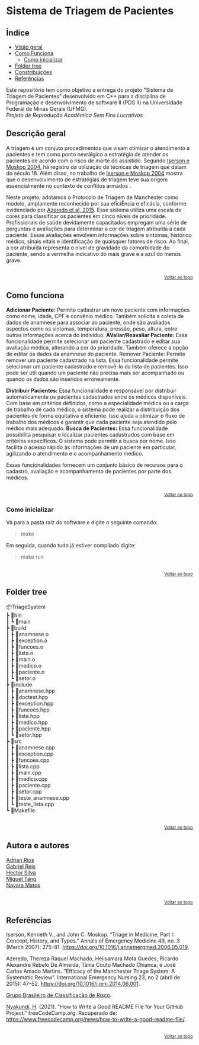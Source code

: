 
# Sistema de Triagem de Pacientes

## Índice

- [Visão geral](#descrição-geral)
- [Como Funciona](#como-funciona)
    - [Como inicializar](#como-inicializar)
- [Folder tree](#folder-tree)
- [Constribuições](#autora-e-autores)
- [Referências](#referências)

Este repositório tem como objetivo a entrega do projeto "Sistema de Triagem de Pacientes" desenvolvido em C++ para a disciplina de Programação e desenvolvimento de software II (PDS II) na Universidade Federal de Minas Gerais (UFMG).<br>
*Projeto de Reprodução Acadêmica Sem Fins Lucrativos*

## Descrição geral

A triagem é um conjuto procedimentos que visam otimizar o atendimento a pacientes e tem como ponto nevrálgico a estratégia de atender os pacientes de  acordo com o risco de morte do assistido. Segundo [Iserson e Moskop 2004](https://doi.org/10.1016/j.annemergmed.2006.05.019), há registro da utilização de técnicas de triagem que datam do século 18. Além disso, no trabalho de [Iserson e Moskop 2004](https://doi.org/10.1016/j.annemergmed.2006.05.019) mostra que o desenvolvimento de estratégias de triagem teve sua origem essencialmente no contexto de conflitos armados    . 

Neste projeto, adotamos o Protocolo de Triagem de Manchester como modelo, amplamente reconhecido por sua eficiÊncia e eficácia, conforme evidenciado por [Azeredo et al, 2015](https://doi.org/10.1016/j.ienj.2014.06.001). Esse sistema utiliza uma escala de cores para classificar os pacientes em cinco níveis de prioridade. Profissionais de saúde devidamente capacitados empregam uma série de perguntas e avaliações para determinar a cor de triagem atribuída a cada paciente. Essas avaliações envolvem informações sobre sintomas, histórico médico, sinais vitais e identificação de quaisquer fatores de risco. Ao final, a cor atribuída representa o nível de gravidade da comorbidade do paciente, sendo a vermelha indicativo do mais grave e a azul do menos grave.

<div style= "text-align: right;"><br><sub><a href="#sistema-de-triagem-de-pacientes">Voltar ao topo</a></sub><br>
</div>

## Como funciona

<b>Adicionar Paciente:</b> Permite cadastrar um novo paciente com informações como nome, idade, CPF e convênio médico. Também solicita a coleta de dados de anamnese para associar ao paciente, onde são avaliados aspectos como os sintomas, temperatura, pressão, peso, altura, entre outras informações acerca do indivíduo.
<b>AValiar/Reavaliar Paciente:</b> Essa funcionalidade permite selecionar um paciente cadastrado e editar sua avaliação médica, alterando a cor da prioridade. Também oferece a opção de editar os dados da anamnese do paciente.
Remover Paciente: Permite remover um paciente cadastrado na lista. Essa funcionalidade permite selecionar um paciente cadastrado e removê-lo da lista de pacientes. Isso pode ser útil quando um paciente não precisa mais ser acompanhado ou quando os dados são inseridos erroneamente.

<b>Distribuir Pacientes:</b> Essa funcionalidade é responsável por distribuir automaticamente os pacientes cadastrados entre os médicos disponíveis. Com base em critérios definidos, como a especialidade médica ou a carga de trabalho de cada médico, o sistema pode realizar a distribuição dos pacientes de forma equitativa e eficiente. Isso ajuda a otimizar o fluxo de trabalho dos médicos e garantir que cada paciente seja atendido pelo médico mais adequado.
<b>Busca de Pacientes:</b> Essa funcionalidade possibilita pesquisar e localizar pacientes cadastrados com base em critérios específicos. O sistema pode permitir a busca por nome. Isso facilita o acesso rápido às informações de um paciente em particular, agilizando o atendimento e o acompanhamento médico.

Essas funcionalidades fornecem um conjunto básico de recursos para o cadastro, avaliação e acompanhamento de pacientes por parte dos médicos.

<div style= "text-align: right;"><br><sub><a href="#sistema-de-triagem-de-pacientes">Voltar ao topo</a></sub><br>
</div>

### Como inicializar
Vá para a pasta raíz do software e digite o seguinte comando: <br>

> make

Em seguida, quando tudo já estiver compilado digite:

> make run


<div style= "text-align: right;"><br><sub><a href="#sistema-de-triagem-de-pacientes">Voltar ao topo</a></sub><br>
</div>

## Folder tree

📦TriageSystem<br>
 ┣ 📂bin<br>
 ┃ ┗ 📜main<br>
 ┣ 📂build<br>
 ┃ ┣ 📜anamnese.o<br>
 ┃ ┣ 📜exception.o<br>
 ┃ ┣ 📜funcoes.o<br>
 ┃ ┣ 📜lista.o<br>
 ┃ ┣ 📜main.o<br>
 ┃ ┣ 📜medico.o<br>
 ┃ ┣ 📜paciente.o<br>
 ┃ ┗ 📜setor.o<br>
 ┣ 📂include<br>
 ┃ ┣ 📜anamnese.hpp<br>
 ┃ ┣ 📜doctest.hpp<br>
 ┃ ┣ 📜exception.hpp<br>
 ┃ ┣ 📜funcoes.hpp<br>
 ┃ ┣ 📜lista.hpp<br>
 ┃ ┣ 📜medico.hpp<br>
 ┃ ┣ 📜paciente.hpp<br>
 ┃ ┗ 📜setor.hpp<br>
 ┣ 📂src<br>
 ┃ ┣ 📜anamnese.cpp<br>
 ┃ ┣ 📜exception.cpp<br>
 ┃ ┣ 📜funcoes.cpp<br>
 ┃ ┣ 📜lista.cpp<br>
 ┃ ┣ 📜main.cpp<br>
 ┃ ┣ 📜medico.cpp<br>
 ┃ ┣ 📜paciente.cpp<br>
 ┃ ┣ 📜setor.cpp<br>
 ┃ ┣ 📜teste_anamnese.cpp<br>
 ┃ ┗ 📜teste_lista.cpp<br>
 ┗ 📜Makefile<br>

<div style= "text-align: right;"><br><sub><a href="#sistema-de-triagem-de-pacientes">Voltar ao topo</a></sub><br>
</div> 

## Autora e autores

[Adrian Rios](https://github.com/adrian-rios) <br>
[Gabriel Reis](https://github.com/gabriel-hrp) <br>
[Hector Silva](https://github.com/hectorrobertoufmg) <br>
[Miguel Tang](https://github.com/Mtangjr) <br>
[Nayara Matos](https://github.com/nayaramatos) <br>

<div style= "text-align: right;"><br><sub><a href="#sistema-de-triagem-de-pacientes">Voltar ao topo</a></sub><br>
</div>

## Referências


Iserson, Kenneth V., and John C. Moskop. “Triage in Medicine, Part I: Concept, History, and Types.” Annals of Emergency Medicine 49, no. 3 (March 2007): 275–81. https://doi.org/10.1016/j.annemergmed.2006.05.019.

Azeredo, Thereza Raquel Machado, Helisamara Mota Guedes, Ricardo Alexandre Rebelo De Almeida, Tânia Couto Machado Chianca, e José Carlos Amado Martins. “Efficacy of the Manchester Triage System: A Systematic Review”. International Emergency Nursing 23, no 2 (abril de 2015): 47–52. https://doi.org/10.1016/j.ienj.2014.06.001.

[Grupo Brasileiro de Classificação de Risco](https://www.gbcr.org.br).

[Nyakundi, H](https://www.freecodecamp.org/news/author/larymak/). (2021). "How to Write a Good README File for Your GitHub Project." freeCodeCamp.org. Recuperado de: https://www.freecodecamp.org/news/how-to-write-a-good-readme-file/.

<div style= "text-align: right;"><br><sub><a href="#sistema-de-triagem-de-pacientes">Voltar ao topo</a></sub><br>
</div>
